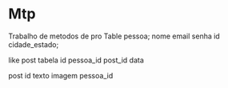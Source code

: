 # Mtp
Trabalho de metodos de pro
Table pessoa;
nome
email
senha
id
cidade_estado;

like post tabela
id
pessoa_id
post_id
data

post
id
texto
imagem
pessoa_id
